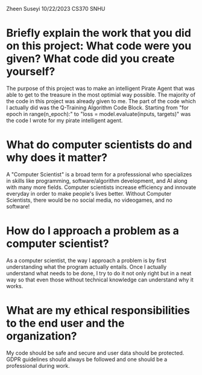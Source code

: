  Zheen Suseyi
 10/22/2023
 CS370
 SNHU

# Briefly explain the work that you did on this project: What code were you given? What code did you create yourself?
The purpose of this project was to make an intelligent Pirate Agent that was able to get to the treasure in the most optimial way possible. The majority of the code in this project was already given to me. The part of the code which I actually did was the Q-Training Algorithm Code Block. Starting from "for epoch in range(n_epoch):" to "loss = model.evaluate(inputs, targets)" was the code I wrote for my pirate intelligent agent.
# What do computer scientists do and why does it matter?
A "Computer Scientist" is a broad term for a professsional who specializes in skills like programming, software/algorithm development, and AI along with many more fields. Computer scientists increase efficiency and innovate everyday in order to make people's lives better. Without Computer Scientists, there would be no social media, no videogames, and no software!
# How do I approach a problem as a computer scientist?
As a computer scientist, the way I approach a problem is by first understanding what the program actually entails. Once I actually understand what needs to be done, I try to do it not only right but in a neat way so that even those without technical knowledge can understand why it works.
# What are my ethical responsibilities to the end user and the organization?
My code should be safe and secure and user data should be protected. GDPR guidelines should always be followed and one should be a professional during work.
